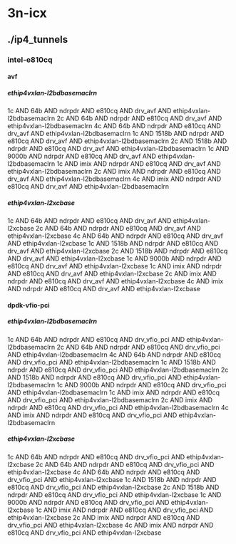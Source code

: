 # 3n-icx
## ./ip4_tunnels
### intel-e810cq
#### avf
##### ethip4vxlan-l2bdbasemaclrn
1c AND 64b AND ndrpdr AND e810cq AND drv_avf AND ethip4vxlan-l2bdbasemaclrn
2c AND 64b AND ndrpdr AND e810cq AND drv_avf AND ethip4vxlan-l2bdbasemaclrn
4c AND 64b AND ndrpdr AND e810cq AND drv_avf AND ethip4vxlan-l2bdbasemaclrn
1c AND 1518b AND ndrpdr AND e810cq AND drv_avf AND ethip4vxlan-l2bdbasemaclrn
2c AND 1518b AND ndrpdr AND e810cq AND drv_avf AND ethip4vxlan-l2bdbasemaclrn
1c AND 9000b AND ndrpdr AND e810cq AND drv_avf AND ethip4vxlan-l2bdbasemaclrn
1c AND imix AND ndrpdr AND e810cq AND drv_avf AND ethip4vxlan-l2bdbasemaclrn
2c AND imix AND ndrpdr AND e810cq AND drv_avf AND ethip4vxlan-l2bdbasemaclrn
4c AND imix AND ndrpdr AND e810cq AND drv_avf AND ethip4vxlan-l2bdbasemaclrn
##### ethip4vxlan-l2xcbase
1c AND 64b AND ndrpdr AND e810cq AND drv_avf AND ethip4vxlan-l2xcbase
2c AND 64b AND ndrpdr AND e810cq AND drv_avf AND ethip4vxlan-l2xcbase
4c AND 64b AND ndrpdr AND e810cq AND drv_avf AND ethip4vxlan-l2xcbase
1c AND 1518b AND ndrpdr AND e810cq AND drv_avf AND ethip4vxlan-l2xcbase
2c AND 1518b AND ndrpdr AND e810cq AND drv_avf AND ethip4vxlan-l2xcbase
1c AND 9000b AND ndrpdr AND e810cq AND drv_avf AND ethip4vxlan-l2xcbase
1c AND imix AND ndrpdr AND e810cq AND drv_avf AND ethip4vxlan-l2xcbase
2c AND imix AND ndrpdr AND e810cq AND drv_avf AND ethip4vxlan-l2xcbase
4c AND imix AND ndrpdr AND e810cq AND drv_avf AND ethip4vxlan-l2xcbase
#### dpdk-vfio-pci
##### ethip4vxlan-l2bdbasemaclrn
1c AND 64b AND ndrpdr AND e810cq AND drv_vfio_pci AND ethip4vxlan-l2bdbasemaclrn
2c AND 64b AND ndrpdr AND e810cq AND drv_vfio_pci AND ethip4vxlan-l2bdbasemaclrn
4c AND 64b AND ndrpdr AND e810cq AND drv_vfio_pci AND ethip4vxlan-l2bdbasemaclrn
1c AND 1518b AND ndrpdr AND e810cq AND drv_vfio_pci AND ethip4vxlan-l2bdbasemaclrn
2c AND 1518b AND ndrpdr AND e810cq AND drv_vfio_pci AND ethip4vxlan-l2bdbasemaclrn
1c AND 9000b AND ndrpdr AND e810cq AND drv_vfio_pci AND ethip4vxlan-l2bdbasemaclrn
1c AND imix AND ndrpdr AND e810cq AND drv_vfio_pci AND ethip4vxlan-l2bdbasemaclrn
2c AND imix AND ndrpdr AND e810cq AND drv_vfio_pci AND ethip4vxlan-l2bdbasemaclrn
4c AND imix AND ndrpdr AND e810cq AND drv_vfio_pci AND ethip4vxlan-l2bdbasemaclrn
##### ethip4vxlan-l2xcbase
1c AND 64b AND ndrpdr AND e810cq AND drv_vfio_pci AND ethip4vxlan-l2xcbase
2c AND 64b AND ndrpdr AND e810cq AND drv_vfio_pci AND ethip4vxlan-l2xcbase
4c AND 64b AND ndrpdr AND e810cq AND drv_vfio_pci AND ethip4vxlan-l2xcbase
1c AND 1518b AND ndrpdr AND e810cq AND drv_vfio_pci AND ethip4vxlan-l2xcbase
2c AND 1518b AND ndrpdr AND e810cq AND drv_vfio_pci AND ethip4vxlan-l2xcbase
1c AND 9000b AND ndrpdr AND e810cq AND drv_vfio_pci AND ethip4vxlan-l2xcbase
1c AND imix AND ndrpdr AND e810cq AND drv_vfio_pci AND ethip4vxlan-l2xcbase
2c AND imix AND ndrpdr AND e810cq AND drv_vfio_pci AND ethip4vxlan-l2xcbase
4c AND imix AND ndrpdr AND e810cq AND drv_vfio_pci AND ethip4vxlan-l2xcbase
